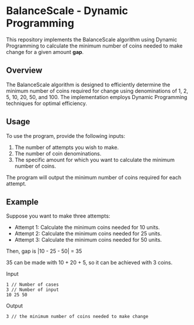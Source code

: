 # BalanceScale - Dynamic Programming

This repository implements the BalanceScale algorithm using Dynamic Programming to calculate the minimum number of coins needed to make change for a given amount **gap**.

## Overview

The BalanceScale algorithm is designed to efficiently determine the minimum number of coins required for change using denominations of 1, 2, 5, 10, 20, 50, and 100. The implementation employs Dynamic Programming techniques for optimal efficiency.

## Usage

To use the program, provide the following inputs:

1. The number of attempts you wish to make.
2. The number of coin denominations.
3. The specific amount for which you want to calculate the minimum number of coins.

The program will output the minimum number of coins required for each attempt.

## Example

Suppose you want to make three attempts:
- Attempt 1: Calculate the minimum coins needed for 10 units.
- Attempt 2: Calculate the minimum coins needed for 25 units.
- Attempt 3: Calculate the minimum coins needed for 50 units.

Then, gap is |10 - 25 - 50| = 35

35 can be made with 10 + 20 + 5, so it can be achieved with 3 coins.

Input
```
1 // Number of cases
3 // Number of input
10 25 50
```
Output
```
3 // the minimum number of coins needed to make change
```
